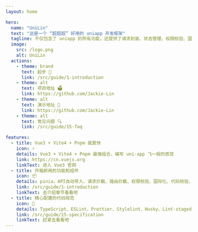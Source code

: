 ```yaml
---
layout: home

hero:
  name: "UniLin"
  text: "这是一个 “超超超” 好用的 uniapp 开发框架"
  tagline: 不仅包含了 uniapp 的所有功能，还提供了请求封装、状态管理、权限校验、国际化、代码校验、组件库、文档等一整套解决方案
  image: 
    src: /logo.png
    alt: UniLin
  actions:
    - theme: brand
      text: 起步 🚀
      link: /src/guide/1-introduction
    - theme: alt
      text: 项目地址 🗳️
      link: https://github.com/Jackie-Lin
    - theme: alt
      text: 演示地址 🔗
      link: https://github.com/Jackie-Lin
    - theme: alt
      text: 常见问题 🔍
      link: /src/guide/15-faq

features:
  - title: Vue3 + Vite4 + Pnpm 就是快
    icon: ⚡️
    details: Vue3 + Vite4 + Pnpm 最强组合，编写 uni-app 飞一般的感觉
    link: https://cn.vuejs.org
    linkText: 进入 Vue3 官网
  - title: 开箱即用的功能和组件
    icon: 📦
    details: pinia、API自动导入、请求拦截、路由拦截、权限校验、国际化、代码校验、组件库、字体图标、自定义 tabBar...
    link: /src/guide/1-introduction
    linkText: 去介绍章节看看吧
  - title: 精心配置的代码规范
    icon: 📝
    details: TypeScript、ESLint、Prettier、Stylelint、Husky、Lint-staged、commitLint 配置规范
    link: /src/guide/15-specification
    linkText: 赶紧去看看吧
---
```


#

<DataPanel />

<script setup lang="ts">
// 导入访问数据组件
import DataPanel from './components/home/DataPanel.vue'
</script>
